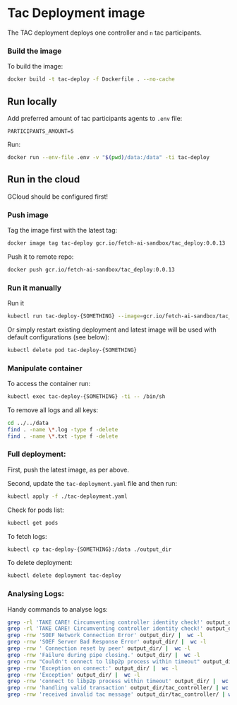 # Tac Deployment image

The TAC deployment deploys one controller and `n` tac participants.

### Build the image

To build the image:
``` bash
docker build -t tac-deploy -f Dockerfile . --no-cache
```

## Run locally

Add preferred amount of tac participants agents to `.env` file:
```
PARTICIPANTS_AMOUNT=5
```

Run:
``` bash
docker run --env-file .env -v "$(pwd)/data:/data" -ti tac-deploy
```

## Run in the cloud

GCloud should be configured first!

### Push image

Tag the image first with the latest tag:
``` bash
docker image tag tac-deploy gcr.io/fetch-ai-sandbox/tac_deploy:0.0.13
```

Push it to remote repo:
``` bash
docker push gcr.io/fetch-ai-sandbox/tac_deploy:0.0.13
```

### Run it manually

Run it
``` bash
kubectl run tac-deploy-{SOMETHING} --image=gcr.io/fetch-ai-sandbox/tac_deploy:0.0.13 --env="PARTICIPANTS_AMOUNT=5" --attach
```

Or simply restart existing deployment and latest image will be used with default configurations (see below):
``` bash
kubectl delete pod tac-deploy-{SOMETHING}
```

### Manipulate container

To access the container run:
``` bash
kubectl exec tac-deploy-{SOMETHING} -ti -- /bin/sh
```

To remove all logs and all keys:
``` bash
cd ../../data
find . -name \*.log -type f -delete
find . -name \*.txt -type f -delete
```

### Full deployment:

First, push the latest image, as per above.

Second, update the `tac-deployment.yaml` file and then run:
``` bash
kubectl apply -f ./tac-deployment.yaml
```

Check for pods list:
``` bash
kubectl get pods
```

To fetch logs:
``` bash
kubectl cp tac-deploy-{SOMETHING}:/data ./output_dir
```

To delete deployment:
``` bash
kubectl delete deployment tac-deploy
```

### Analysing Logs:

Handy commands to analyse logs:
``` bash
grep -rl 'TAKE CARE! Circumventing controller identity check!' output_dir/ | sort
grep -rl 'TAKE CARE! Circumventing controller identity check!' output_dir/ | wc -l
grep -rnw 'SOEF Network Connection Error' output_dir/ |  wc -l
grep -rnw 'SOEF Server Bad Response Error' output_dir/ |  wc -l
grep -rnw ' Connection reset by peer' output_dir/ |  wc -l
grep -rnw 'Failure during pipe closing.' output_dir/ |  wc -l
grep -rnw "Couldn't connect to libp2p process within timeout" output_dir/ |  wc -l
grep -rnw 'Exception on connect:' output_dir/ |  wc -l
grep -rnw 'Exception' output_dir/ |  wc -l
grep -rnw 'connect to libp2p process within timeout' output_dir/ |  wc -l
grep -rnw 'handling valid transaction' output_dir/tac_controller/ | wc -l
grep -rnw 'received invalid tac message' output_dir/tac_controller/ | wc -l
```

